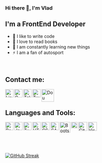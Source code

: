 ### Hi there 👋, I'm Vlad

## I'm a FrontEnd Developer
- 💪 I like to write code
- 🎉 I love to read books
- 🥅 I am constantly learning new things
- ⚡ I am a fan of autosport

<br />

## Contact me:

[<img align="left" alt="LinkedIn" width="26px" target="_blank" src="https://cdn.jsdelivr.net/npm/simple-icons@7.4.0/icons/linkedin.svg" />][linkedin]
<a target="_blank" href="mailto:vladsupruniuk@gmail.com"><img align="left" alt="Gmail" width="26px" src="https://cdn.jsdelivr.net/npm/simple-icons@7.4.0/icons/gmail.svg" /></a>
[<img align="left" alt="Telegram" width="26px" src="https://cdn.jsdelivr.net/npm/simple-icons@7.4.0/icons/telegram.svg" />][telegram]
[<img align="left" alt="Twitter" width="26px" src="https://cdn.jsdelivr.net/npm/simple-icons@7.4.0/icons/twitter.svg" />][twitter]
[<img align="left" alt="Dou" width="40px" src="https://uaspectr.com/wp-content/uploads/2020/10/dou-300x180.jpg" />][dou]

<br />
<br />

## Languages and Tools:

<img align="left" alt="React" width="26px" src="https://static-00.iconduck.com/assets.00/react-icon-512x456-2ynx529a.png" />
<img align="left" alt="JavaScript" width="26px" src="https://static-00.iconduck.com/assets.00/javascript-js-icon-512x512-q3igwln6.png" />
<img align="left" alt="TypeScript" width="26px" src="https://static-00.iconduck.com/assets.00/typescript-icon-icon-512x512-yh0yu3ta.png" />
<img align="left" alt="HTML" width="26px" src="https://static-00.iconduck.com/assets.00/file-type-html-icon-451x512-vzyw6pa7.png" />
<img align="left" alt="CSS" width="26px" src="https://static-00.iconduck.com/assets.00/file-type-css-icon-451x512-eftbqujz.png" />
<img align="left" alt="SASS" width="26px" src="https://static-00.iconduck.com/assets.00/file-type-sass-icon-512x384-8hcyam61.png" />
<img align="left" alt="Bootstrap" width="34px" src="https://getbootstrap.com/docs/5.2/assets/brand/bootstrap-logo-shadow.png" />
<img align="left" alt="Bulma" width="20px" src="https://static-00.iconduck.com/assets.00/bulma-icon-352x512-bqm2l7bo.png" />
<img align="left" alt="Git" width="28px" src="https://static-00.iconduck.com/assets.00/git-icon-512x512-61zfmvxk.png" />
<img align="left" alt="Visual Studio Code" width="28px" src="https://static-00.iconduck.com/assets.00/file-type-vscode-icon-512x508-376y62ux.png" />


<br />
<br />
<br />
<br />
<br />

[![GitHub Streak](http://github-readme-streak-stats.herokuapp.com?user=vsupruniuk)](https://git.io/streak-stats)


[linkedin]: https://www.linkedin.com/in/vladyslav-supruniuk-a174a3244/
[telegram]: https://t.me/vsupruniuk
[twitter]: https://twitter.com/vladsupruniuk
[dou]: https://dou.ua/users/vladyslav-supruniuk/
